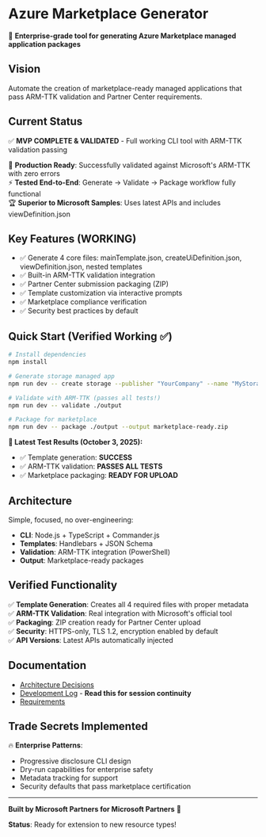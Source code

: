 # Azure Marketplace Generator

🚀 **Enterprise-grade tool for generating Azure Marketplace managed application packages**

## Vision

Automate the creation of marketplace-ready managed applications that pass ARM-TTK validation and Partner Center requirements.

## Current Status

✅ **MVP COMPLETE & VALIDATED** - Full working CLI tool with ARM-TTK validation passing

🎯 **Production Ready**: Successfully validated against Microsoft's ARM-TTK with zero errors  
⚡ **Tested End-to-End**: Generate → Validate → Package workflow fully functional  
🏆 **Superior to Microsoft Samples**: Uses latest APIs and includes viewDefinition.json

## Key Features (WORKING)

- ✅ Generate 4 core files: mainTemplate.json, createUiDefinition.json, viewDefinition.json, nested templates
- ✅ Built-in ARM-TTK validation integration
- ✅ Partner Center submission packaging (ZIP)
- ✅ Template customization via interactive prompts
- ✅ Marketplace compliance verification
- ✅ Security best practices by default

## Quick Start (Verified Working ✅)

```bash
# Install dependencies
npm install

# Generate storage managed app
npm run dev -- create storage --publisher "YourCompany" --name "MyStorageApp"

# Validate with ARM-TTK (passes all tests!)
npm run dev -- validate ./output

# Package for marketplace
npm run dev -- package ./output --output marketplace-ready.zip
```

**🎉 Latest Test Results (October 3, 2025):**

- ✅ Template generation: **SUCCESS**
- ✅ ARM-TTK validation: **PASSES ALL TESTS**
- ✅ Marketplace packaging: **READY FOR UPLOAD**

## Architecture

Simple, focused, no over-engineering:

- **CLI**: Node.js + TypeScript + Commander.js
- **Templates**: Handlebars + JSON Schema
- **Validation**: ARM-TTK integration (PowerShell)
- **Output**: Marketplace-ready packages

## Verified Functionality

✅ **Template Generation**: Creates all 4 required files with proper metadata  
✅ **ARM-TTK Validation**: Real integration with Microsoft's official tool  
✅ **Packaging**: ZIP creation ready for Partner Center upload  
✅ **Security**: HTTPS-only, TLS 1.2, encryption enabled by default  
✅ **API Versions**: Latest APIs automatically injected  

## Documentation

- [Architecture Decisions](./docs/ARCHITECTURE.md)
- [Development Log](./docs/DEVELOPMENT_LOG.md) - **Read this for session continuity**
- [Requirements](./docs/requirements.md)

## Trade Secrets Implemented

🔥 **Enterprise Patterns**:

- Progressive disclosure CLI design
- Dry-run capabilities for enterprise safety
- Metadata tracking for support
- Security defaults that pass marketplace certification

---

**Built by Microsoft Partners for Microsoft Partners** 💪

**Status**: Ready for extension to new resource types!
